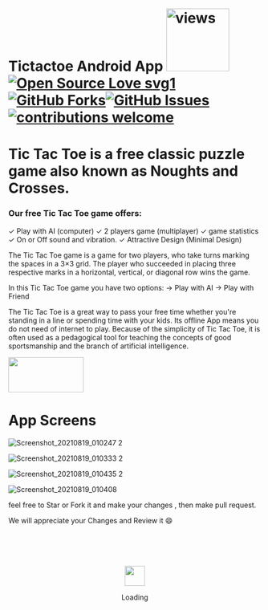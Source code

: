 # Tictactoe Android App <a href="https://github.com/Abdullah-Sheikh"><img alt="views" title="Github views" src="https://komarev.com/ghpvc/?username=Abdullah-Sheikh&style=flat-square" width="125"/></a>[![Open Source Love svg1](https://badges.frapsoft.com/os/v1/open-source.svg?v=103)](#) [![GitHub Forks](https://img.shields.io/github/forks/Abdullah-Sheikh/Tictactoe_in_Android.svg?style=social&label=Fork&maxAge=2592000)](https://www.github.com/Abdullah/Tictactoe_in_Android//fork)[![GitHub Issues](https://img.shields.io/github/issues/Abdullah-Sheikh/Tictactoe_in_Android/.svg?style=flat&label=Issues&maxAge=2592000)](https://www.github.com/Abdullah-Sheikh/management-System/issues)[![contributions welcome](https://img.shields.io/badge/contributions-welcome-brightgreen.svg?style=flat&label=Contributions&colorA=red&colorB=black	)](#)




# Tic Tac Toe is a free classic puzzle game also known as Noughts and Crosses.

### Our free Tic Tac Toe game offers:

✓ Play with AI (computer)
✓ 2 players game (multiplayer)
✓ game statistics
✓ On or Off sound and vibration.
✓ Attractive Design (Minimal Design)

The Tic Tac Toe game is a game for two players, who take turns marking the spaces in a 3×3 grid. The player who succeeded in placing three respective marks in a horizontal, vertical, or diagonal row wins the game.

In this Tic Tac Toe game you have two options:
-> Play with AI
-> Play with Friend

The Tic Tac Toe is a great way to pass your free time whether you're standing in a line or spending time with your kids. Its offline App means you do not need of internet to play. Because of the simplicity of Tic Tac Toe, it is often used as a pedagogical tool for teaching the concepts of good sportsmanship and the branch of artificial intelligence.



<a href="https://play.google.com/store/apps/details?id=com.techsoldev.tictactoegame" target="_blank"> <img src="https://user-images.githubusercontent.com/62107887/130696039-68b4276e-8b78-4eb6-8aa9-ac2ac681e828.png" width="150" height="70" > </a>




# App Screens


![Screenshot_20210819_010247 2](https://user-images.githubusercontent.com/62107887/130690605-22bf0fa7-9d50-455a-ba8a-02833e571149.jpg)

![Screenshot_20210819_010333 2](https://user-images.githubusercontent.com/62107887/130690643-a23de642-a3b2-428a-879a-163ddcded5e2.jpg)

![Screenshot_20210819_010435 2](https://user-images.githubusercontent.com/62107887/130690652-15b50c29-ccec-44be-9819-c3e88641ae52.jpg)

![Screenshot_20210819_010408](https://user-images.githubusercontent.com/62107887/130690657-6c4265c4-d08f-4314-884b-c8509a6032cf.jpg)









feel free to Star or Fork it and make your changes , then make pull request.

We will appreciate your Changes and Review it 😄

<div align="center">
	<br>
	<br>
	<br>
	<br>
	<img src="https://enterprise.github.com/assets/spinners/octocat-spinner-128-26a44333917854c6794d55eac947b1277fced54f1f60c5df5d93431db8753bc5.gif" width="40" height="40">
	<p>Loading</p>
	<br>
	<br>
	<br>
	<br>
</div>

